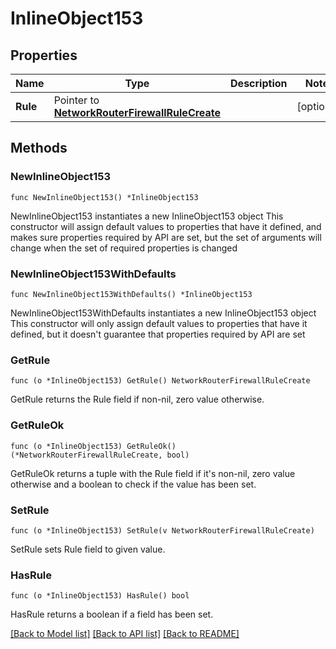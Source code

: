 # InlineObject153

## Properties

Name | Type | Description | Notes
------------ | ------------- | ------------- | -------------
**Rule** | Pointer to [**NetworkRouterFirewallRuleCreate**](networkRouterFirewallRuleCreate.md) |  | [optional] 

## Methods

### NewInlineObject153

`func NewInlineObject153() *InlineObject153`

NewInlineObject153 instantiates a new InlineObject153 object
This constructor will assign default values to properties that have it defined,
and makes sure properties required by API are set, but the set of arguments
will change when the set of required properties is changed

### NewInlineObject153WithDefaults

`func NewInlineObject153WithDefaults() *InlineObject153`

NewInlineObject153WithDefaults instantiates a new InlineObject153 object
This constructor will only assign default values to properties that have it defined,
but it doesn't guarantee that properties required by API are set

### GetRule

`func (o *InlineObject153) GetRule() NetworkRouterFirewallRuleCreate`

GetRule returns the Rule field if non-nil, zero value otherwise.

### GetRuleOk

`func (o *InlineObject153) GetRuleOk() (*NetworkRouterFirewallRuleCreate, bool)`

GetRuleOk returns a tuple with the Rule field if it's non-nil, zero value otherwise
and a boolean to check if the value has been set.

### SetRule

`func (o *InlineObject153) SetRule(v NetworkRouterFirewallRuleCreate)`

SetRule sets Rule field to given value.

### HasRule

`func (o *InlineObject153) HasRule() bool`

HasRule returns a boolean if a field has been set.


[[Back to Model list]](../README.md#documentation-for-models) [[Back to API list]](../README.md#documentation-for-api-endpoints) [[Back to README]](../README.md)


